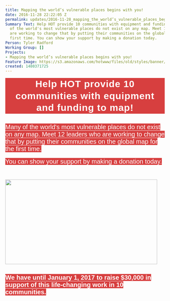 ```yaml
---
title: Mapping the world’s vulnerable places begins with you!
date: 2016-11-28 22:22:05 Z
permalink: updates/2016-11-28_mapping_the_world’s_vulnerable_places_begins_with_you!
Summary Text: Help HOT provide 10 communities with equipment and funding to map!Many
  of the world's most vulnerable places do not exist on any map. Meet 12 leaders who
  are working to change that by putting their communities on the global map for the
  first time. You can show your support by making a donation today.
Person: Tyler Radford
Working Group: []
Projects:
- Mapping the world’s vulnerable places begins with you!
Feature Image: https://s3.amazonaws.com/hotwww/files/old/styles/banner/public/video+screenshot.PNG
created: 1480371725
---
```


<h1 style="font-family: Helvetica; text-align: center; background-color: #d73f3f; margin-top: 0px; margin-bottom: 0px; font-size: 30px; line-height: 37.5px; letter-spacing: 1px; color: #ffffff !important;">Help HOT&nbsp;provide 10 communities with equipment and funding to map!</h1><p><br style="color: #ffffff; font-family: Helvetica; font-size: 20px; text-align: center; background-color: #d73f3f;"><span style="color: #ffffff; font-family: Helvetica; font-size: 20px; text-align: center; background-color: #d73f3f;">Many of the world's most vulnerable places do not exist on any map. Meet 12 leaders who are working to change that by putting their communities on the global map for the first time.</span><br style="color: #ffffff; font-family: Helvetica; font-size: 20px; text-align: center; background-color: #d73f3f;"><br style="color: #ffffff; font-family: Helvetica; font-size: 20px; text-align: center; background-color: #d73f3f;"><span style="color: #ffffff; font-family: Helvetica; font-size: 20px; text-align: center; background-color: #d73f3f;">You can show your support by making a donation today.</span></p><p>&nbsp;</p><p><a href="http://donate.hotosm.org"><img class="image-large" src="https://s3.amazonaws.com/hotwww/files/old/styles/large/public/video%20screenshot.PNG?itok=PaVKLfGl" alt="" style="width:480px;height:268px"></a></p><p><br style="color: #ffffff; font-family: Helvetica; font-size: 20px; text-align: center; background-color: #d73f3f;"><strong style="color: #ffffff; font-family: Helvetica; font-size: 20px; text-align: center; background-color: #d73f3f;">We ha</strong><strong style="color: #ffffff; font-family: Helvetica; font-size: 20px; text-align: center; background-color: #d73f3f;">ve until January 1, 2017 to raise $30,000 in support of this life-changing work in 10 communities.</strong></p>
